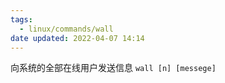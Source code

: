 ```yaml
---
tags:
  - linux/commands/wall
date updated: 2022-04-07 14:14
---
```


向系统的全部在线用户发送信息  `wall [n] [messege]`

